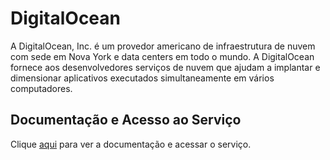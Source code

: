 # DigitalOcean

A DigitalOcean, Inc. é um provedor americano de infraestrutura de nuvem com sede em Nova York e data centers em todo o mundo. A DigitalOcean fornece aos desenvolvedores serviços de nuvem que ajudam a implantar e dimensionar aplicativos executados simultaneamente em vários computadores.

## Documentação e Acesso ao Serviço

Clique [aqui](https://www.digitalocean.com) para ver a documentação e acessar o serviço.